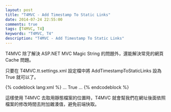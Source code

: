 ```yaml
---
layout: post
title: "T4MVC - Add Timestamp To Static Links"
date: 2014-07-24 22:55:00
comments: true
tags: [T4MVC, T4]
keywords: "T4MVC, T4"
description: "T4MVC - Add Timestamp To Static Links"
---
```


T4MVC 除了解決 ASP.NET MVC Magic String 的問題外，還能解決常見的網頁 Cache 問題。 

<!--More -->

只要在 T4MVC.tt.settings.xml 設定檔中將 AddTimestampToStaticLinks 設為 True 就可以了。

{% codeblock lang:xml %}
...
<AddTimestampToStaticLinks>True</AddTimestampToStaticLinks>
...
{% endcodeblock %}

這樣使用 T4MVC 去取用靜態檔案的位置時，T4MVC 就會幫我們在網址後面依照檔案的修改時間去附加雜湊值，避免前端快取。
